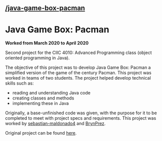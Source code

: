 ## [/java-game-box-pacman](https://github.com/sebagabs/java-game-box-pacman)

# Java Game Box: Pacman
**Worked from March 2020 to April 2020**

Second project for the CIIC 4010: Advanced Programming class (object oriented programming in Java).

The objective of this project was to develop Java Game Box: Pacman a simplified version of the game of the century Pacman. This project was worked in teams of two students. The project helped develop technical skills such as:

 - reading and understanding Java code
 - creating classes and methods
 - implementing these in Java

Originally, a base-unfinished code was given, with the purpose for it to be completed to meet with project specs and requirements. This project was worked by [sebastian-maldonado4](https://github.com/sebastian-maldonado4) and [BrynPrez](https://github.com/BrynPrez).

Original project can be found [here](https://github.com/uprm-ciic4010-s20/java-game-box-project-2-kk-coding).
